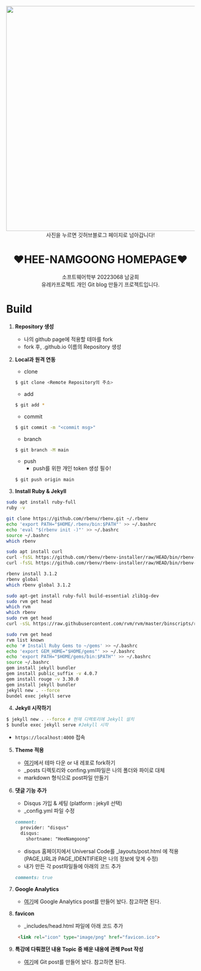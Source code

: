 <div align="center">
  <br>

  <a href="https://heenamgoong.github.io">
    <img src="https://user-images.githubusercontent.com/104904309/204139400-4a45a3d1-5055-480e-b8d9-65e919780d5f.png" width="600">
  </a>
  <div align="center">사진을 누르면 깃허브블로그 페이지로 넘아갑니다!</div>

  <h1>❤HEE-NAMGOONG HOMEPAGE❤︎</h1>

</div>

<p align="center">
소프트웨어학부 20223068 남궁희<br>
유레카프로젝트 개인 Git blog 만들기 프로젝트입니다.
</p>


# Build

1. **Repository 생성**
    - 나의 github page에 적용할 테마를 fork
    - fork 후, <username>.github.io 이름의 Repository 생성
  
  
2. **Local과 원격 연동**

    * clone
    ```bash
    $ git clone <Remote Repository의 주소>
    ```
    * add
    ```bash
    $ git add *
    ```
    * commit
    ```bash
    $ git commit -m "<commit msg>"
    ```
    * branch
    ```bash
    $ git branch -M main
    ```
    * push
      - push를 위한 개인 token 생성 필수!
    ```bash
    $ git push origin main
    ```


3. **Install Ruby & Jekyll**
```bash
sudo apt install ruby-full
ruby -v

git clone https://github.com/rbenv/rbenv.git ~/.rbenv
echo 'export PATH="$HOME/.rbenv/bin:$PATH"' >> ~/.bashrc
echo 'eval "$(rbenv init -)"' >> ~/.bashrc
source ~/.bashrc
which rbenv

sudo apt install curl
curl -fsSL https://github.com/rbenv/rbenv-installer/raw/HEAD/bin/rbenv-installer | bash
curl -fsSL https://github.com/rbenv/rbenv-installer/raw/HEAD/bin/rbenv-doctor | bash

rbenv install 3.1.2
rbenv global 
which rbenv global 3.1.2

sudo apt-get install ruby-full build-essential zlib1g-dev
sudo rvm get head
which rvm
which rbenv
sudo rvm get head
curl -sSL https://raw.githubusercontent.com/rvm/rvm/master/binscripts/rvm-installer | bash -s stable

sudo rvm get head
rvm list known
echo '# Install Ruby Gems to ~/gems' >> ~/.bashrc
echo 'export GEM_HOME="$HOME/gems"' >> ~/.bashrc
echo 'export PATH="$HOME/gems/bin:$PATH"' >> ~/.bashrc
source ~/.bashrc
gem install jekyll bundler
gem install public_suffix -v 4.0.7
gem install rouge -v 3.30.0
gem install jekyll bundler
jekyll new . --force
bundel exec jekyll serve

```

4. **Jekyll 시작하기**

  ```bash
  $ jekyll new . --force # 현재 디렉토리에 Jekyll 설치
  $ bundle exec jekyll serve #Jekyll 시작
  ```
  * `https://localhost:4000` 접속

5. **Theme 적용**

    * [여기](http://jekyllthemes.org)에서 테마 다운 or 내 레포로 fork하기
    * _posts 디렉토리와 confing.yml파일은 나의 폴더와 파이로 대체
    * markdown 형식으로 post파일 만들기
  
6. **댓글 기능 추가**
  
    * Disqus 가입 & 세팅 (platform : jekyll 선택)
    * _config.yml 파일 수정
    ```markdown
    comment:
      provider: "disqus"
      disqus:
        shortname: "HeeNamgoong"
    ```
    * disqus 홈페이지에서 Universal Code를 _layouts/post.html 에 적용 (PAGE_URL과 PAGE_IDENTIFIER은 나의 정보에 맞게 수정)
    * 내가 만든 각 post파일들에 아래의 코드 추가
    ```markdown
    comments: true
    ```
  
7. **Google Analytics**
 
    * [여기](https://heenamgoong.github.io/jekyll/2022/11/28/GA.html)에 Google Analytics post를 만들어 놨다. 참고하면 된다.

8. **favicon**

    * _includes/head.html 파일에 아래 코드 추가
    ```html
     <link rel="icon" type="image/png" href="favicon.ico">
    ```



9. **특강에 다뤄졌던 내용 Topic 중 배운 내용에 관해 Post 작성**
 
    * [여기](https://heenamgoong.github.io/jekyll/2022/11/28/Git.html)에 Git post를 만들어 놨다. 참고하면 된다.